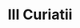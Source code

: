 ---
title: III Curiatii

mediaPath: /videos/c_05_rmacp1862-1080p.mp4
mediaPosition:  [296063.61795906385,4633945.939122305,130.16304082206082]
mediaRotation:  [0.2993553585400927,-0.6354129956628881,-0.6439038041198369,0.3033555427152267]
mediaScale: 1
cameraFOV: 38.62

# Pair of camera points and targets: [final point], ... , [entrance point]
cameraPath: [
    [[296060.84227188415,4633948.231125218,130.21082502070436],[296068.3544263634,4633942.0280198855,130.081501268193]],
    [[296003.74484399194,4634023.415105633,129.0982210965927],[296019.4503324466,4634007.128414918,129.704640217337]],
    [[296046.2442431575,4633967.688935353,129.5694612217775],[296060.7151864137,4633950.2892494565,129.21010322984154]],
    [[296043.82705648633,4633980.106560781,129.62330116249933],[296056.721286155,4633961.524364407,128.77052605100974]],
    [[296035.5871966368,4633990.930942343,130.13635909541875],[296049.639549522,4633973.208342104,129.28358398392916]]
]


animationEntry: 2000
---